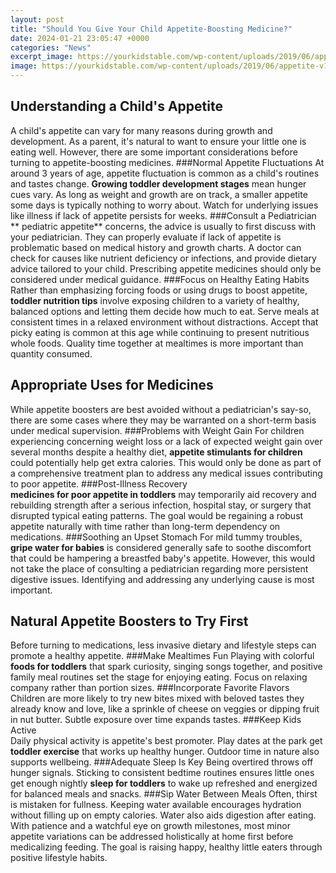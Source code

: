 ```yaml
---
layout: post
title: "Should You Give Your Child Appetite-Boosting Medicine?"
date: 2024-01-21 23:05:47 +0000
categories: "News"
excerpt_image: https://yourkidstable.com/wp-content/uploads/2019/06/appetite-v1-fb-ad-.png
image: https://yourkidstable.com/wp-content/uploads/2019/06/appetite-v1-fb-ad-.png
---
```


## Understanding a Child's Appetite
A child's appetite can vary for many reasons during growth and development. As a parent, it's natural to want to ensure your little one is eating well. However, there are some important considerations before turning to appetite-boosting medicines. 
###Normal Appetite Fluctuations
At around 3 years of age, appetite fluctuation is common as a child's routines and tastes change. **Growing toddler development stages** mean hunger cues vary. As long as weight and growth are on track, a smaller appetite some days is typically nothing to worry about. Watch for underlying issues like illness if lack of appetite persists for weeks.
###Consult a Pediatrician 
** pediatric appetite** concerns, the advice is usually to first discuss with your pediatrician. They can properly evaluate if lack of appetite is problematic based on medical history and growth charts. A doctor can check for causes like nutrient deficiency or infections, and provide dietary advice tailored to your child. Prescribing appetite medicines should only be considered under medical guidance. 
###Focus on Healthy Eating Habits
Rather than emphasizing forcing foods or using drugs to boost appetite, **toddler nutrition tips** involve exposing children to a variety of healthy, balanced options and letting them decide how much to eat. Serve meals at consistent times in a relaxed environment without distractions. Accept that picky eating is common at this age while continuing to present nutritious whole foods. Quality time together at mealtimes is more important than quantity consumed.
## Appropriate Uses for Medicines
While appetite boosters are best avoided without a pediatrician's say-so, there are some cases where they may be warranted on a short-term basis under medical supervision. 
###Problems with Weight Gain 
For children experiencing concerning weight loss or a lack of expected weight gain over several months despite a healthy diet, **appetite stimulants for children** could potentially help get extra calories. This would only be done as part of a comprehensive treatment plan to address any medical issues contributing to poor appetite. 
###Post-Illness Recovery  
**medicines for poor appetite in toddlers** may temporarily aid recovery and rebuilding strength after a serious infection, hospital stay, or surgery that disrupted typical eating patterns. The goal would be regaining a robust appetite naturally with time rather than long-term dependency on medications.
###Soothing an Upset Stomach
For mild tummy troubles, **gripe water for babies** is considered generally safe to soothe discomfort that could be hampering a breastfed baby's appetite. However, this would not take the place of consulting a pediatrician regarding more persistent digestive issues. Identifying and addressing any underlying cause is most important.
## Natural Appetite Boosters to Try First
Before turning to medications, less invasive dietary and lifestyle steps can promote a healthy appetite. 
###Make Mealtimes Fun 
Playing with colorful **foods for toddlers** that spark curiosity, singing songs together, and positive family meal routines set the stage for enjoying eating. Focus on relaxing company rather than portion sizes.
###Incorporate Favorite Flavors
Children are more likely to try new bites mixed with beloved tastes they already know and love, like a sprinkle of cheese on veggies or dipping fruit in nut butter. Subtle exposure over time expands tastes. 
###Keep Kids Active  
Daily physical activity is appetite's best promoter. Play dates at the park get **toddler exercise** that works up healthy hunger. Outdoor time in nature also supports wellbeing.
###Adequate Sleep Is Key
Being overtired throws off hunger signals. Sticking to consistent bedtime routines ensures little ones get enough nightly **sleep for toddlers** to wake up refreshed and energized for balanced meals and snacks.
###Sip Water Between Meals
Often, thirst is mistaken for fullness. Keeping water available encourages hydration without filling up on empty calories. Water also aids digestion after eating.
With patience and a watchful eye on growth milestones, most minor appetite variations can be addressed holistically at home first before medicalizing feeding. The goal is raising happy, healthy little eaters through positive lifestyle habits.